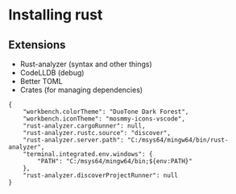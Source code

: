# Installing rust
## Extensions
- Rust-analyzer (syntax and other things)
- CodeLLDB (debug)
- Better TOML
- Crates (for managing dependencies)
```
{
    "workbench.colorTheme": "DuoTone Dark Forest",
    "workbench.iconTheme": "mosmmy-icons-vscode",
    "rust-analyzer.cargoRunner": null,
    "rust-analyzer.rustc.source": "discover",
    "rust-analyzer.server.path": "C:/msys64/mingw64/bin/rust-analyzer",
    "terminal.integrated.env.windows": {
        "PATH": "C:/msys64/mingw64/bin;${env:PATH}"
    },
    "rust-analyzer.discoverProjectRunner": null
}
```
